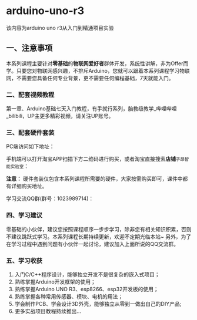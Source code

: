 # arduino-uno-r3
该内容为arduino uno r3从入门到精通项目实验
## 一、注意事项

本系列课程主要针对**零基础**的**物联网爱好者**群体开发，系统性讲解，非为Offer而学。只要您对物联网感兴趣，不排斥Arduino，您就可以跟着本系列课程学习物联网，不需要您具备任何专业背景，更不需要任何编程基础，7天就能入门。

### 二、配套视频教程

第一章、Arduino基础七天入门教程，有手就行系列，胎教级教学_哔哩哔哩_bilibili，UP主更多精彩视频，请关注UP账号。

### 三、配套硬件套装

PC端访问如下地址：

手机端可以打开淘宝APP扫描下方二维码进行购买，或者淘宝直接搜索**店铺**`子昂智能实验室`：


**注意：** 硬件套装仅包含本系列课程所需要的硬件，大家按需购买即可，课件中都有详细购买地址。

学习交流QQ群(群号：1023989714)：

### 四、学习建议

零基础的小伙伴，建议您按照课程顺序一步步学习，除非您有相关知识积累，否则不建议跳跃式学习。本系列课程长期持续更新，欢迎不定期光临本站~ 另外，为了在学习过程中遇到问题有小伙伴一起讨论，建议加入上面所说的QQ交流群。

### 五、学习收获
1. 入门C/C++程序设计，能够独立开发不是很复杂的嵌入式项目；
2. 熟练掌握Arduino开发框架的使用；
3. 熟练掌握Arduino UNO R3、esp8266、esp32开发板的使用；
4. 熟练掌握各种常用传感器、模块、电机的用法；
5. 学会制作PCB、学会设计3D外壳，能够独立从零到一做出自己的DIY产品;
6. 更多实战项目教程持续推出...
